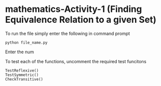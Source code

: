 # mathematics-Activity-1 (Finding Equivalence Relation to a given Set)
To run the file simply enter the following in command prompt  

```
python file_name.py 
```

Enter the num

To test each of the functions, uncomment the required test funcitons
```
TestReflexive()
TestSymmetric()
CheckTransitive()
```
